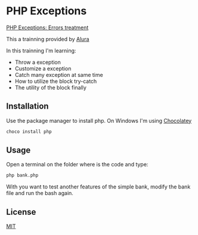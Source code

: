 # PHP Exceptions
[PHP Exceptions: Errors treatment](https://cursos.alura.com.br/course/php-exceptions-tratamento-erros)

This a trainning provided by [Alura](https://cursos.alura.com.br)

In this trainning I'm learning:
- Throw a exception
- Customize a exception
- Catch many exception at same time
- How to utilize the block try-catch
- The utility of the block finally

## Installation

Use the package manager to install php.
On Windows I'm using [Chocolatey](https://chocolatey.org/)

```bash
choco install php
```

## Usage
Open a terminal on the folder where is the code and type:

```bash
php bank.php
```

With you want to test another features of the simple bank, modify the bank file and run the bash again.

## License
[MIT](https://choosealicense.com/licenses/mit/)
